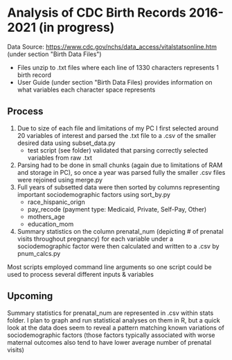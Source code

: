 # Analysis of CDC Birth Records 2016-2021 (in progress)

Data Source: https://www.cdc.gov/nchs/data_access/vitalstatsonline.htm (under section "Birth Data Files")
* Files unzip to .txt files where each line of 1330 characters represents 1 birth record
* User Guide (under section "Birth Data Files) provides information on what variables each character space represents

## Process
1. Due to size of each file and limitations of my PC I first selected around 20 variables of interest and parsed the .txt file to a .csv of the smaller desired data using subset_data.py
    * test script (see folder) validated that parsing correctly selected variables from raw .txt
3. Parsing had to be done in small chunks (again due to limitations of RAM and storage in PC), so once a year was parsed fully the smaller .csv files were rejoined using merge.py 
4. Full years of subsetted data were then sorted by columns representing important sociodemographic factors using sort_by.py
    * race_hispanic_orign
    * pay_recode (payment type: Medicaid, Private, Self-Pay, Other)
    * mothers_age
    * education_mom
5. Summary statistics on the column prenatal_num (depicting # of prenatal visits throughout pregnancy) for each variable under a sociodemographic factor were then calculated and written to a .csv by pnum_calcs.py

Most scripts employed command line arguments so one script could be used to process several different inputs & variables

## Upcoming

Summary statistics for prenatal_num  are represented in .csv within stats folder. I plan to graph and run statistical analyses on them in R, but a quick look at the data does seem to reveal a pattern matching known variations of sociodemographic factors (those factors typically associated with worse maternal outcomes also tend to have lower average number of prenatal visits)
